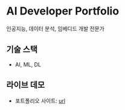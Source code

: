 # AI Developer Portfolio

인공지능, 데이터 분석, 임베디드 개발 전문가

## 기술 스택
- AI, ML, DL

## 라이브 데모
- 포트폴리오 사이트: [url](https://msaa09151.github.io/portfolio/)
